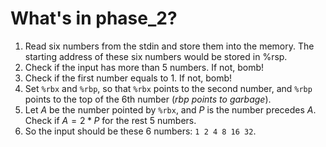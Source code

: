 # What's in phase_2?

1. Read six numbers from the stdin and store them into the memory. The starting address of these six numbers would be stored in %rsp.
2. Check if the input has more than 5 numbers. If not, bomb!
3. Check if the first number equals to 1. If not, bomb!
4. Set `%rbx` and `%rbp`, so that `%rbx` points to the second number, and `%rbp` points to the top of the 6th number (*rbp points to garbage*).
5. Let $A$ be the number pointed by `%rbx`, and $P$ is the number precedes $A$. Check if $A = 2 * P$ for the rest 5 numbers.
6. So the input should be these 6 numbers: `1 2 4 8 16 32`.

